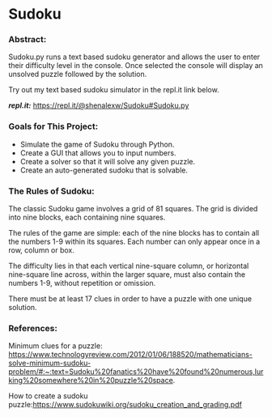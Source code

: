 # Sudoku
### Abstract:

Sudoku.py runs a text based sudoku generator and allows the user to enter their difficulty level in the console. Once 
selected the console will display an unsolved puzzle followed by the solution.

Try out my text based sudoku simulator in the repl.it link below.

***repl.it:*** https://repl.it/@shenalexw/Sudoku#Sudoku.py

### Goals for This Project:

- Simulate the game of Sudoku through Python.
- Create a GUI that allows you to input numbers.
- Create a solver so that it will solve any given puzzle.
- Create an auto-generated sudoku that is solvable.

### The Rules of Sudoku:

The classic Sudoku game involves a grid of 81 squares. The grid is divided into nine blocks, each containing nine squares.

The rules of the game are simple: each of the nine blocks has to contain all the numbers 1-9 within its squares. Each number can only appear once in a row, column or box.

The difficulty lies in that each vertical nine-square column, or horizontal nine-square line across, within the larger square, must also contain the numbers 1-9, without repetition or omission.

There must be at least 17 clues in order to have a puzzle with one unique solution.

### References:

Minimum clues for a puzzle: https://www.technologyreview.com/2012/01/06/188520/mathematicians-solve-minimum-sudoku-problem/#:~:text=Sudoku%20fanatics%20have%20found%20numerous,lurking%20somewhere%20in%20puzzle%20space.

How to create a sudoku puzzle:https://www.sudokuwiki.org/sudoku_creation_and_grading.pdf
